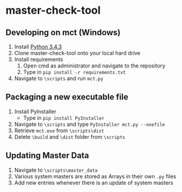# master-check-tool

## Developing on mct (Windows)
1. Install [Python 3.4.3](https://www.python.org/downloads/release/python-343/)
1. Clone master-check-tool onto your local hard drive
1. Install requirements
    1. Open cmd as administrator and navigate to the repository
    2. Type in `pip install -r requirements.txt`
1. Navigate to `\scripts` and run `mct.py`

## Packaging a new executable file
1. Install PyInstaller
    * Type in `pip install PyInstaller`
1. Navigate to `\scripts` and type `PyInstaller mct.py --onefile`
1. Retrieve `mct.exe` from `\scripts\dist`
1. Delete `\build` and `\dist` folder from `\scripts`

## Updating Master Data
1. Navigate to `\scripts\master_data`
2. Various system masters are stored as Arrays in their own `.py` files
3. Add new entries whenever there is an update of system masters
